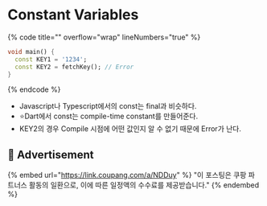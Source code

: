 # Constant Variables

{% code title="" overflow="wrap" lineNumbers="true" %}
```dart
void main() {
  const KEY1 = '1234';
  const KEY2 = fetchKey(); // Error
}
```
{% endcode %}

* Javascript나 Typescript에서의 const는 final과 비슷하다.
* :star:Dart에서 const는 compile-time constant를 만들어준다.
* KEY2의 경우 Compile 시점에 어떤 값인지 알 수 없기 때문에 Error가 난다.

## :gift: Advertisement

{% embed url="https://link.coupang.com/a/NDDuy" %}
"이 포스팅은 쿠팡 파트너스 활동의 일환으로, 이에 따른 일정액의 수수료를 제공받습니다."
{% endembed %}
